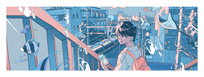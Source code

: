 ![MasterHead](assets/images/banner.png)

<!-- stats -->
<!-- <h1 align="center"> <img src="https://user-images.githubusercontent.com/74038190/212747107-5b654ba5-31c6-4366-b42b-51b822e9bc52.gif" style="width:200px">
GITHUB STATS -->
<!-- <img src="https://user-images.githubusercontent.com/74038190/212747107-5b654ba5-31c6-4366-b42b-51b822e9bc52.gif" style="width:200px"> </h1>
<!-- [![GitHub Streak](https://github-readme-streak-stats.herokuapp.com?user=booringreader&theme=dark&border_radius=6.9&exclude_days=Thu&currStreakLabel=E8E9EB&background=45%2C0B1F25E9%2C45929A&stroke=BCEBCF&ring=8EF5D8&fire=EB8619&border=4D1C1C6C&currStreakNum=DAEBDB&sideNums=E3EBDA)](https://git.io/streak-stats) -->
<p align="center">
  
  <!-- <img src="https://github-readme-stats.vercel.app/api?username=booringreader&theme=dark" width="440" height="160">
<!--   <img src="https://github-readme-streak-stats.herokuapp.com/?user=booringreader&theme=dark&hide_border=false" width="400"/> -->
</p>
<!-- <p align="center">
  <img src="https://github-readme-stats.vercel.app/api/top-langs/?username=booringreader&theme=tokyonight&hide_border=false&include_all_commits=true&count_private=true&layout=compact"  height="170" width="400"/>
<hr>

<!-- trophies -->
<!-- <h1 align="center";> 
<img src="assets/gifs/jake.gif" style="height:35px">
GitHub Trophies  -->
<!-- <img src="assets/gifs/jake.gif" style="height:35px"> -->

  <!-- [![trophy](https://github-profile-trophy.vercel.app/?username=booringreader&theme=onedark)](https://github.com/ryo-ma/github-profile-trophy) 
</h1> -->

<!-- [![](https://visitcount.itsvg.in/api?id=booringreader&icon=5&color=12)](https://visitcount.itsvg.in) -->
